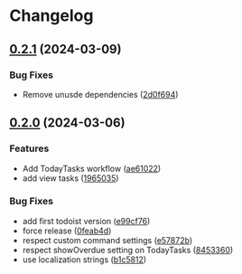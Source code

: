 # Changelog

## [0.2.1](https://github.com/RokiiApp/extensions/compare/todoist-v0.2.0...todoist-v0.2.1) (2024-03-09)


### Bug Fixes

* Remove unusde dependencies ([2d0f694](https://github.com/RokiiApp/extensions/commit/2d0f69431e4245625e17c2041c4fcb8db983d2aa))

## [0.2.0](https://github.com/RokiiApp/extensions/compare/todoist-v0.1.0...todoist-v0.2.0) (2024-03-06)


### Features

* Add TodayTasks workflow ([ae61022](https://github.com/RokiiApp/extensions/commit/ae6102280b4ad1544f4e45fbdccc2704692b5aa4))
* add view tasks ([1965035](https://github.com/RokiiApp/extensions/commit/1965035846fb488ef7ea0716313b028cf631098b))


### Bug Fixes

* add first todoist version ([e99cf76](https://github.com/RokiiApp/extensions/commit/e99cf76575d7c9ad27c3a1e0dfaab6bb9b950bfe))
* force release ([0feab4d](https://github.com/RokiiApp/extensions/commit/0feab4d208b11eda46d2c2ba19d8a9afa375df38))
* respect custom command settings ([e57872b](https://github.com/RokiiApp/extensions/commit/e57872b7bf1122161590bab2c7601fccdf6ce4e1))
* respect showOverdue setting on TodayTasks ([8453360](https://github.com/RokiiApp/extensions/commit/8453360083de42cf992bd0e664610f3aa3794e6e))
* use localization strings ([b1c5812](https://github.com/RokiiApp/extensions/commit/b1c5812304fbc25a9de441d9005ccb58bb7d73bd))

